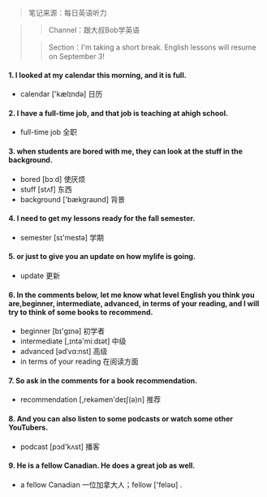 > 笔记来源：每日英语听力

> > Channel：跟大叔Bob学英语
>
> > Section：I'm taking a short break. English lessons will resume on September 3!

#### 1. I looked at my calendar this morning, and it is full.

- calendar ['kælɪndə] 日历

#### 2. I have a full-time job, and that job is teaching at ahigh school.

- full-time job 全职

#### 3. when students are bored with me, they can look at the stuff in the background.

- bored [bɔːd] 使厌烦
- stuff [stʌf] 东西
- background ['bækgraʊnd] 背景

#### 4. I need to get my lessons ready for the fall semester.

- semester [sɪ'mestə] 学期

#### 5. or just to give you an update on how mylife is going. 

- update 更新

#### 6. In the comments below, let me know what level English you think you are,beginner, intermediate, advanced, in terms of your reading, and I will try to think of some books to recommend.

- beginner [bɪ'gɪnə] 初学者
- intermediate [,ɪntə'miːdɪət] 中级
- advanced [ədˈvɑ:nst] 高级
- in terms of your reading 在阅读方面

#### 7. So ask in the comments for a book recommendation.

- recommendation [,rekəmen'deɪʃ(ə)n] 推荐

#### 8. And you can also listen to some podcasts or watch some other YouTubers.

- podcast [pɔd'kʌst] 播客

#### 9. He is a fellow Canadian. He does a great job as well.

- a fellow Canadian 一位加拿大人；fellow ['feləʊ] . 

